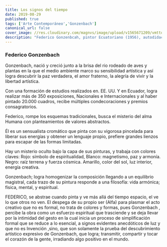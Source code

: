 ```yaml
---
title: Los signos del tiempo
date: 2019-08-29
published: true
tags: ['Arte Contemporáneo','Gonzenbach']
canonical_url: false
cover_image: //res.cloudinary.com/magnvs/image/upload/v1565671209/vmttq401ojtic73weehi.jpg
description: "Federico Gonzenbcah, pintor Ecuatoriano (1956), autodidacta y multifacético, expone en el Museo Municipal de Guayaquil del 4 al 20 de Sep / 2019.  Sus facultades nacen del instinto artístico que es el producto y regalo del don divino que Dios le dio y que solo se transforma por medio de la voluntad y de la mente quien la maneja y crece al ritmo del artista."
---
```

### Federico Gonzenbach

Gonzenbach,  nació y creció junto a la brisa del rio rodeado de aves y plantas en la que el medio ambiente marco su sensibilidad  artística y así logra descubrir la paz verdadera, el amor fraterno, la alegría de vivir y la libertad artística.

Con una formación de estudios realizados en. EE. UU. Y en  Ecuador, logra realizar más de 350 exposiciones, Nacionales e Internacionales y al  haber pintado 20.000 cuadros,  recibe  múltiples condecoraciones y premios consagratorios.

Federico, rompe los esquemas tradicionales, busca  el misterio del alma Humana  con planteamientos de valores abstractos.

Él es un sensualista cromático que pinta con su vigorosa pincelada para liberar sus energías y obtener un lenguaje propio, prefiere grandes lienzos para escapar de las formas limitadas.

Hay un misterio oculto bajo la capa de sus pinturas, y trabaja con colores claves: Rojo: símbolo de espiritualidad, Blanco: magnetismo, paz y armonía. Negro: raíz terrena y fuerza cósmica.  Amarillo, color del sol, luz interior, energía creativa.

Gonzenbach; logra homogenizar la composición llegando a un equilibrio magistral, cada trazo de su pintura responde a una filosofía: vida armónica; física,  mental, y espiritual.

FEDERICO, se abstrae cuando pinta y ve más allá del tiempo espacio,  el ve lo que otros no ven. El despega de su propio ser (Alfa)  para plasmar  el acto creativo que  no es formal, no trata de colores y formas, pues Gonzenbach , percibe la obra como un esfuerzo espiritual que trasciende y se deja llevar por la intimidad del gesto en la cual inicia un proceso de simplificación formal que se reduce a lo esencial, a signos evidentes anecdóticos de luz y que no es Invención ,sino, que son solamente la prueba del descubrimiento artístico expresivo de Gonzenbach, que logra;  transmitir, compartir y tocar el corazón de la gente, irradiando algo positivo en el mundo.
